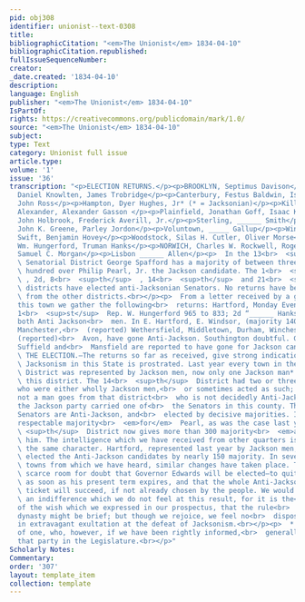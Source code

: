 ```yaml
---
pid: obj308
identifier: unionist--text-0308
title: 
bibliographicCitation: "<em>The Unionist</em> 1834-04-10"
bibliographicCitation.republished: 
fullIssueSequenceNumber: 
creator: 
_date.created: '1834-04-10'
description: 
language: English
publisher: "<em>The Unionist</em> 1834-04-10"
IsPartOf: 
rights: https://creativecommons.org/publicdomain/mark/1.0/
source: "<em>The Unionist</em> 1834-04-10"
subject: 
type: Text
category: Unionist full issue
article.type: 
volume: '1'
issue: '36'
transcription: "<p>ELECTION RETURNS.</p><p>BROOKLYN, Septimus Davison</p><p>Ashford,
  Daniel Knowlten, James Trobridge</p><p>Canterbury, Festus Baldwin, Isaac Clarke</p><p>Chaplin,
  John Ross</p><p>Hampton, Dyer Hughes, Jr* (* = Jacksonian)</p><p>Killingley, Asa
  Alexander, Alexander Gasson </p><p>Plainfield, Jonathan Goff, Isaac Knight</p><p>Pomfret,
  John Holbrook, Frederick Averill, Jr.</p><p>Sterling, ______ Smith</p><p>Thompson,
  John K. Greene, Parley Jordon</p><p>Voluntown, _____ Gallup</p><p>Windham, Justin
  Swift, Benjamin Hovey</p><p>Woodstock, Silas H. Cutler, Oliver Morse</p><p>HARTFORD,
  Wm. Hungerford, Truman Hanks</p><p>NORWICH, Charles W. Rockwell, Roger Huntington</p><p>Griswold,
  Samuel C. Morgan</p><p>Lisbon ______ Allen</p><p>  In the 13<br>  <sup>th</sup>
  \ Senatorial District George Spafford has a majority of between three and four<br>
  \ hundred over Philip Pearl, Jr. the Jackson candidate. The 1<br>  <sup>st</sup>
  \ , 2d, 8<br>  <sup>th</sup>  , 14<br>  <sup>th</sup>  and 21<br>  <sup>st</sup>
  \ districts have elected anti-Jacksonian Senators. No returns have been received<br>
  \ from the other districts.<br></p><p>  From a letter received by a gentleman in
  this town we gather the following<br>  returns: Hartford, Monday Evening. Hartford,
  1<br>  <sup>st</sup>  Rep. W. Hungerford 965 to 833; 2d “______ Hanks 932 to 798
  both Anti Jackson<br>  men. In E. Hartford, E. Windsor, (majority 140) Enfield,
  Manchester,<br>  (reported) Wethersfield, Middletown, Durham, Winchester, Coventry,
  (reported)<br>  Avon, have gone Anti-Jackson. Southington doubtful. Glastonbury,
  Suffield and<br>  Mansfield are reported to have gone for Jackson candidates.<br></p><p>
  \ THE ELECTION.—The returns so far as received, give strong indications that<br>
  \ Jacksonism in this State is prostrated. Last year every town in the 13<br>  <sup>th</sup>
  \ District was represented by Jackson men, now only one Jackson man* goes from<br>
  \ this district. The 14<br>  <sup>th</sup>  District had two or three representatives
  who were either wholly Jackson men,<br>  or sometimes acted as such; now we believe
  not a man goes from that district<br>  who is not decidedly Anti-Jackson. Last year
  the Jackson party carried one of<br>  the Senators in this county. This year both
  Senators are Anti-Jackson, and<br>  elected by decisive majorities. Instead of a
  respectable majority<br>  <em>for</em>  Pearl, as was the case last year, the 13<br>
  \ <sup>th</sup>  District now gives more than 300 majority<br>  <em>against</em>
  \ him. The intelligence which we have received from other quarters is of much<br>
  \ the same character. Hartford, represented last year by Jackson men, has now<br>
  \ elected the Anti-Jackson candidates by nearly 150 majority. In several other<br>
  \ towns from which we have heard, similar changes have taken place. There is<br>
  \ scarce room for doubt that Governor Edwards will be elected—to quit the office<br>
  \ as soon as his present term expires, and that the whole Anti-Jackson State<br>
  \ ticket will succeed, if not already chosen by the people. We would not affect<br>
  \ an indifference which we do not feel at this result, for it is the<br>  accomplishment
  of the wish which we expressed in our prospectus, that the rule<br>  of the present
  dynasty might be brief; but though we rejoice, we feel no<br>  disposition to indulge
  in extravagant exultation at the defeat of Jacksonism.<br></p><p>  * With the exception
  of one, who, however, if we have been rightly informed,<br>  generally acted with
  that party in the Legislature.<br></p>"
Scholarly Notes: 
Commentary: 
order: '307'
layout: template_item
collection: template
---
```

